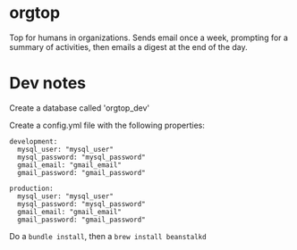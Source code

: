 orgtop
======
Top for humans in organizations. Sends email once a week, prompting for a summary of activities, then emails a digest at the end of the day.

Dev notes
=========
Create a database called 'orgtop_dev'

Create a config.yml file with the following properties:

```
development:
  mysql_user: "mysql_user"
  mysql_password: "mysql_password"  
  gmail_email: "gmail_email"
  gmail_password: "gmail_password"
  
production:
  mysql_user: "mysql_user"
  mysql_password: "mysql_password"  
  gmail_email: "gmail_email"
  gmail_password: "gmail_password"
```

Do a `bundle install`, then a `brew install beanstalkd`

